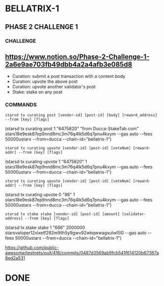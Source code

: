 # BELLATRIX-1
## PHASE 2 CHALLENGE 1

### CHALLENGE 
## https://www.notion.so/Phase-2-Challenge-1-2a6e9ae703fb49dbb4a2a4afb3e085d8

- Curation: submit a post transaction with a content body
- Curation: upvote the above post
- Curation: upvote another validator's post
- Stake: stake on any post

### COMMANDS
```starsd tx curating post [vendor-id] [post-id] [body] [reward_address] --from [key] [flags]```

(starsd tx curating post 1 "6475820" "from Ducca-StakeTab.com" stars18e9esk87ep9nnd8mc3m76q4lk5d6q7pnu4kxym --gas auto --fees 50000ustarx --from=ducca --chain-id="bellatrix-1")

```starsd tx curating upvote [vendor-id] [post-id] [voteNum] [reward-addr] --from [key] [flags]```

(starsd tx curating upvote 1 "6475820" 1 stars18e9esk87ep9nnd8mc3m76q4lk5d6q7pnu4kxym --gas auto --fees 50000ustarx --from=ducca --chain-id="bellatrix-1")

```starsd tx curating upvote [vendor-id] [post-id] [voteNum] [reward-addr] --from [key] [flags]```

(starsd tx curating upvote 0 "98" 1 stars18e9esk87ep9nnd8mc3m76q4lk5d6q7pnu4kxym --gas auto --fees 50000ustarx --from=ducca --chain-id="bellatrix-1")

```starsd tx stake stake [vendor-id] [post-id] [amount] [validator-address] --from [key] [flags]```

(starsd tx stake stake 1 "666" 2000000 starsvaloper12xlxetf292m9llh5y9gwv92wkqwwagxulwl5l0 --gas auto --fees 50000ustarx --from=ducca --chain-id="bellatrix-1")

https://github.com/public-awesome/testnets/pull/416/commits/0487d3569ab9fcb541f614120b67387a8ed2a531

# DONE